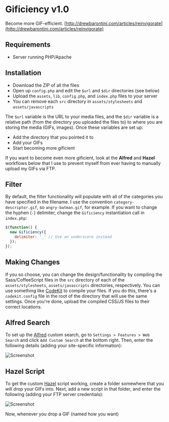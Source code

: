 # Gificiency v1.0

Become more GIF-efficient.
[http://drewbarontini.com/articles/reinvigorate](http://drewbarontini.com/articles/reinvigorate)

## Requirements

- Server running PHP/Apache

## Installation

- Download the ZIP of all the files
- Open up `config.php` and edit the `$url` and `$dir` directories (see below)
- Upload the `assets`, `lib`, `config.php`, and `index.php` files to your server
- You can remove each `src` directory in `assets/stylesheets` and `assets/javascripts`

The `$url` variable is the URL to your media files, and the `$dir` variable is a
relative path (from the directory you uploaded the files to) to where you are storing
the media (GIFs, images). Once these variables are set up: 

- Add the directory that you pointed it to
- Add your GIFs
- Start becoming more gificient

If you want to become even more gificient, look at the **Alfred** and **Hazel** workflows below
that I use to prevent myself from ever having to manually upload my GIFs via FTP.

## Filter

By default, the filter functionality will populate with all of the categories you have specified
in the filename. I use the convention `category-descriptor.gif`, so `angry-batman.gif`, for example.
If you want to change the hyphen (`-`) delimiter, change the `Gificiency` instantiation call in `index.php`:

```javascript
$(function() {
  new Gificiency({
    delimiter: '_' // Use an underscore instead  
  });
});
```

## Making Changes

If you so choose, you can change the design/functionality by compiling the Sass/CoffeeScript
files in the `src` directory of each of the `assets/stylesheets`, `assets/javascripts` directories,
respectively. You can use something like [CodeKit](http://incident57.com/codekit/) to compile your
files. If you do this, there's a `codekit.config` file in the root of the directory that will
use the same settings. Once you're done, upload the compiled CSS/JS files to their correct locations.

## Alfred Search

To set up the [Alfred](http://alfredapp.com) custom search, go to `Settings > Features > Web Search`
and click `Add Custom Search` at the bottom right. Then, enter the following details (adding your
site-specific information):

![Screenshot](http://cl.drewb.io/image/3a3h0S231l01/Screenshot%202014-01-16%2017-09-09.png)

## Hazel Script

To get the custom [Hazel](http://www.noodlesoft.com/hazel.php) script working, create a folder somewhere
that you will drop your GIFs into. Next, add a new script in that folder, and enter the following (adding 
your FTP server credentials):

![Screenshot](http://cl.drewb.io/image/2O0r1D2D2R1h/Screenshot%202014-01-16%2017-12-36.png)

Now, whenever you drop a GIF (named how you want)

